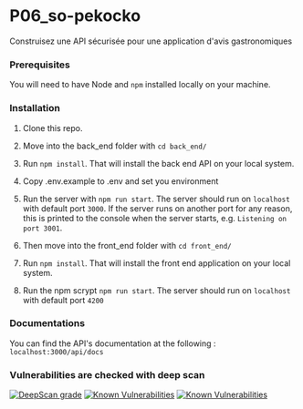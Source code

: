 # P06_so-pekocko
Construisez une API sécurisée pour une application d'avis gastronomiques

### Prerequisites ###

You will need to have Node and `npm` installed locally on your machine.

### Installation ###

1. Clone this repo. 

2. Move into the back_end folder with `cd back_end/`
3. Run `npm install`. That will install the back end API on your local system.
4. Copy .env.example to .env and set you environment
5. Run the server with `npm run start`. The server should run on `localhost` with default port `3000`. If the
    server runs on another port for any reason, this is printed to the
    console when the server starts, e.g. `Listening on port 3001`.

6. Then move into the front_end folder with `cd front_end/`
7. Run `npm install`. That will install the front end application on your local system. 
8. Run the npm scrypt `npm run start`.
    The server should run on `localhost` with default port `4200`

### Documentations ###
You can find the API's documentation at the following : 
`localhost:3000/api/docs`


### Vulnerabilities are checked with deep scan ###
[![DeepScan grade](https://deepscan.io/api/teams/11502/projects/14404/branches/267003/badge/grade.svg)](https://deepscan.io/dashboard#view=project&tid=11502&pid=14404&bid=267003)
[![Known Vulnerabilities](https://snyk.io/test/github/dimitriobin/P06_so-pekocko/badge.svg)](https://snyk.io/test/github/dimitriobin/P06_so-pekocko)
[![Known Vulnerabilities](https://snyk.io/test/github/dimitriobin/P06_so-pekocko//badge.svg)](https://snyk.io/test/github/dimitriobin/P06_so-pekocko/)
